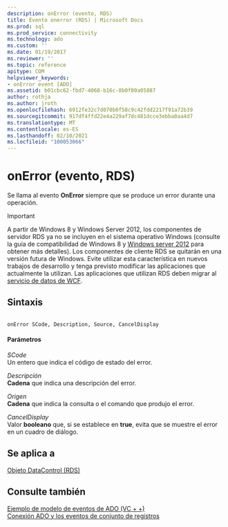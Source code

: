 ```yaml
---
description: onError (evento, RDS)
title: Evento onerror (RDS) | Microsoft Docs
ms.prod: sql
ms.prod_service: connectivity
ms.technology: ado
ms.custom: ''
ms.date: 01/19/2017
ms.reviewer: ''
ms.topic: reference
apitype: COM
helpviewer_keywords:
- onError event [ADO]
ms.assetid: b01cbc62-fbd7-4068-b16c-8b0f80a05887
author: rothja
ms.author: jroth
ms.openlocfilehash: 6912fe32c7d070b0f58c9c42fdd2217f91a72b39
ms.sourcegitcommit: 917df4ffd22e4a229af7dc481dcce3ebba0aa4d7
ms.translationtype: MT
ms.contentlocale: es-ES
ms.lasthandoff: 02/10/2021
ms.locfileid: "100053066"
---
```

# <a name="onerror-event-rds"></a>onError (evento, RDS)
Se llama al evento **OnError** siempre que se produce un error durante una operación.  
  
> [!IMPORTANT]
>  A partir de Windows 8 y Windows Server 2012, los componentes de servidor RDS ya no se incluyen en el sistema operativo Windows (consulte la guía de compatibilidad de Windows 8 y [Windows server 2012](https://www.microsoft.com/download/details.aspx?id=27416) para obtener más detalles). Los componentes de cliente RDS se quitarán en una versión futura de Windows. Evite utilizar esta característica en nuevos trabajos de desarrollo y tenga previsto modificar las aplicaciones que actualmente la utilizan. Las aplicaciones que utilizan RDS deben migrar al [servicio de datos de WCF](/dotnet/framework/wcf/).  
  
## <a name="syntax"></a>Sintaxis  
  
```  
  
onError SCode, Description, Source, CancelDisplay  
```  
  
#### <a name="parameters"></a>Parámetros  
 *SCode*  
 Un entero que indica el código de estado del error.  
  
 *Descripción*  
 **Cadena** que indica una descripción del error.  
  
 *Origen*  
 **Cadena** que indica la consulta o el comando que produjo el error.  
  
 *CancelDisplay*  
 Valor **booleano** que, si se establece en **true**, evita que se muestre el error en un cuadro de diálogo.  
  
## <a name="applies-to"></a>Se aplica a  
 [Objeto DataControl (RDS)](./datacontrol-object-rds.md)  
  
## <a name="see-also"></a>Consulte también  
 [Ejemplo de modelo de eventos de ADO (VC + +)](../ado-api/ado-events-model-example-vc.md)   
 [Conexión ADO y los eventos de conjunto de registros](../../guide/data/ado-event-handler-summary.md)